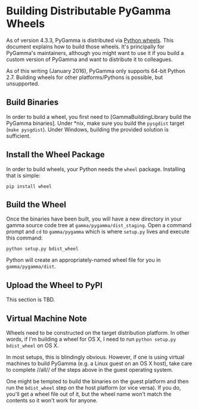 # Building Distributable PyGamma Wheels
As of version 4.3.3, PyGamma is distributed via [Python wheels](http://pythonwheels.com). This document explains how to build those wheels. It's principally for PyGamma's maintainers, although you might want to use it if you build a custom version of PyGamma and want to distribute it to colleagues.

As of this writing (January 2016), PyGamma only supports 64-bit Python 2.7. Building wheels for other platforms/Pythons is possible, but unsupported.

## Build Binaries
In order to build a wheel, you first need to [GammaBuildingLibrary build the PyGamma binaries]. Under *nix, make sure you build the `pysgdist` target (`make pysgdist`). Under Windows, building the provided solution is sufficient.

## Install the Wheel Package
In order to build wheels, your Python needs the `wheel` package. Installing that is simple:
```
pip install wheel
```

## Build the Wheel
Once the binaries have been built, you will have a new directory in your gamma source code tree at `gamma/pygamma/dist_staging`. Open a command prompt and `cd` to `gamma/pygamma` which is where `setup.py` lives and execute this command:
```
python setup.py bdist_wheel
```

Python will create an appropriately-named wheel file for you in `gamma/pygamma/dist`.

## Upload the  Wheel to PyPI
This section is TBD. 

## Virtual Machine Note
Wheels need to be constructed on the target distribution platform. In other words, if I'm building a wheel for OS X, I need to run `python setup.py bdist_wheel` on OS X. 

In most setups, this is blindingly obvious. However, if one is using virtual machines to build PyGamma (e.g. a Linux guest on an OS X host), take care to complete //all// of the steps above in the guest operating system.

One might be tempted to build the binaries on the guest platform and then run the `bdist_wheel` step on the host platform (or vice versa). If you do, you'll get a wheel file out of it, but the wheel name won't match the contents so it won't work for anyone.